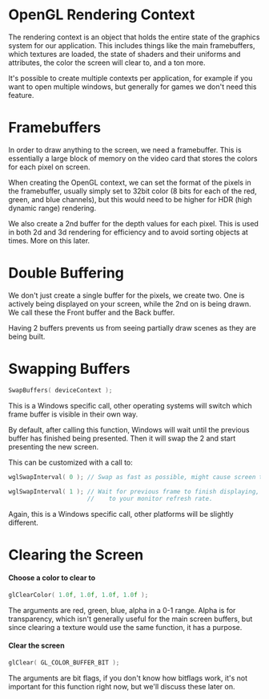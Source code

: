 
# OpenGL Rendering Context

The rendering context is an object that holds the entire state of the graphics system for our application. This includes things like the main framebuffers, which textures are loaded, the state of shaders and their uniforms and attributes, the color the screen will clear to, and a ton more.

It's possible to create multiple contexts per application, for example if you want to open multiple windows, but generally for games we don't need this feature.

# Framebuffers

In order to draw anything to the screen, we need a framebuffer. This is essentially a large block of memory on the video card that stores the colors for each pixel on screen.

When creating the OpenGL context, we can set the format of the pixels in the framebuffer, usually simply set to 32bit color (8 bits for each of the red, green, and blue channels), but this would need to be higher for HDR (high dynamic range) rendering.

We also create a 2nd buffer for the depth values for each pixel. This is used in both 2d and 3d rendering for efficiency and to avoid sorting objects at times. More on this later.

# Double Buffering

We don't just create a single buffer for the pixels, we create two. One is actively being displayed on your screen, while the 2nd on is being drawn. We call these the Front buffer and the Back buffer.

Having 2 buffers prevents us from seeing partially draw scenes as they are being built.

# Swapping Buffers

```c++
SwapBuffers( deviceContext );
```

This is a Windows specific call, other operating systems will switch which frame buffer is visible in their own way.

By default, after calling this function, Windows will wait until the previous buffer has finished being presented. Then it will swap the 2 and start presenting the new screen.

This can be customized with a call to:

```c++
wglSwapInterval( 0 ); // Swap as fast as possible, might cause screen tearing.

wglSwapInterval( 1 ); // Wait for previous frame to finish displaying, will limit fps
					  //    to your monitor refresh rate.
```

Again, this is a Windows specific call, other platforms will be slightly different.

# Clearing the Screen

#### Choose a color to clear to

```c++
glClearColor( 1.0f, 1.0f, 1.0f, 1.0f );
```

The arguments are red, green, blue, alpha in a 0-1 range.
Alpha is for transparency, which isn't generally useful for the main screen buffers, but since clearing a texture would use the same function, it has a purpose.

#### Clear the screen

```c++
glClear( GL_COLOR_BUFFER_BIT );
```

The arguments are bit flags, if you don't know how bitflags work, it's not important for this function right now, but we'll discuss these later on.
